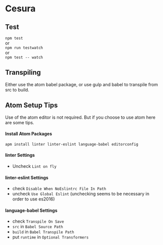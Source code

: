 # Cesura

## Test
`npm test`  
or  
`npm run testwatch`  
or  
`npm test -- watch`


## Transpiling

Either use the atom babel package, or use gulp and babel to transpile from src to build.

## Atom Setup Tips

Use of the atom editor is not required. But if you choose to use atom here are some tips.

#### Install Atom Packages
`apm install linter linter-eslint language-babel editorconfig`

#### linter Settings
* Uncheck `Lint on fly`

#### linter-eslint Settings
* check `Disable When NoEslintrc File In Path`
* uncheck `Use Global Eslint` (unchecking seems to be necessary in order to use es2016)

#### language-babel Settings
* check `Transpile On Save`
* `src` in `Babel Source Path`
* `build` in `Babel Transpile Path`
* put `runtime` in `Optional Transformers`
